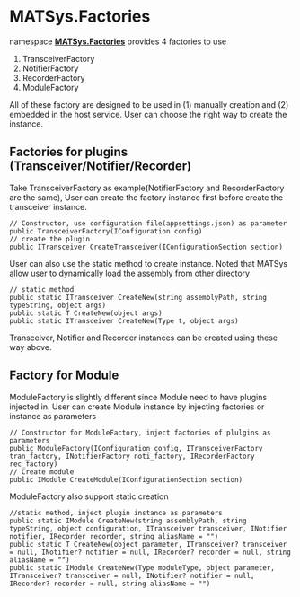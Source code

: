 ﻿# MATSys.Factories

namespace <ins><b>MATSys.Factories</b></ins> provides 4 factories to use
1. TransceiverFactory
2. NotifierFactory
3. RecorderFactory
4. ModuleFactory

All of these factory are designed to be used in (1) manually creation and (2) embedded in the host service. User can choose the right way to create the instance.

## Factories for plugins (Transceiver/Notifier/Recorder)
Take TransceiverFactory as example(NotifierFactory and RecorderFactory are the same), User can create the factory instance first before create the transceiver instance.
<pre><code>// Constructor, use configuration file(appsettings.json) as parameter
public TransceiverFactory(IConfiguration config)
// create the plugin
public ITransceiver CreateTransceiver(IConfigurationSection section)</code></pre>

User can also use the static method to create instance. Noted that MATSys allow user to dynamically load the assembly from other directory
<pre><code>// static method 
public static ITransceiver CreateNew(string assemblyPath, string typeString, object args)
public static T CreateNew<T>(object args)
public static ITransceiver CreateNew(Type t, object args)</code></pre>
Transceiver, Notifier and Recorder instances can be created using these way above.


## Factory for Module
ModuleFactory is slightly different since Module need to have plugins injected in. User can create Module instance by injecting factories or instance as parameters
<pre><code>// Constructor for ModuleFactory, inject factories of plulgins as parameters
public ModuleFactory(IConfiguration config, ITransceiverFactory tran_factory, INotifierFactory noti_factory, IRecorderFactory rec_factory)
// Create module
public IModule CreateModule(IConfigurationSection section)
</code></pre>

ModuleFactory also support static creation
<pre><code>//static method, inject plugin instance as parameters
public static IModule CreateNew(string assemblyPath, string typeString, object configuration, ITransceiver transceiver, INotifier notifier, IRecorder recorder, string aliasName = "")
public static T CreateNew<T>(object parameter, ITransceiver? transceiver = null, INotifier? notifier = null, IRecorder? recorder = null, string aliasName = "")
public static IModule CreateNew(Type moduleType, object parameter, ITransceiver? transceiver = null, INotifier? notifier = null, IRecorder? recorder = null, string aliasName = "")</code></pre>